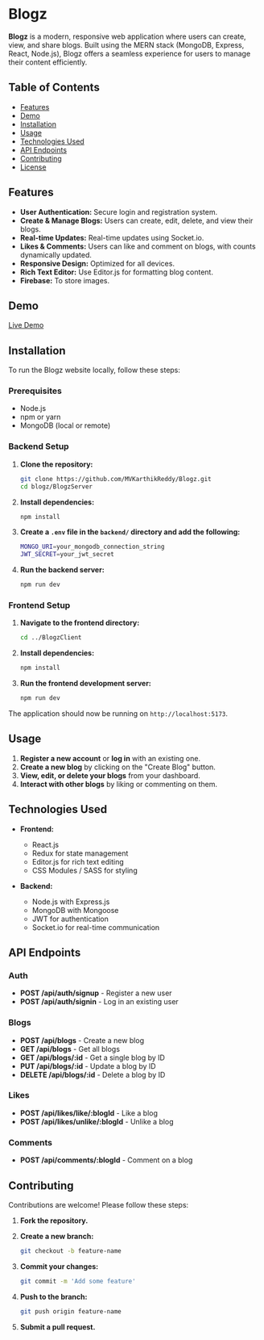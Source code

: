 
# Blogz

**Blogz** is a modern, responsive web application where users can create, view, and share blogs. Built using the MERN stack (MongoDB, Express, React, Node.js), Blogz offers a seamless experience for users to manage their content efficiently.

## Table of Contents

- [Features](#features)
- [Demo](#demo)
- [Installation](#installation)
- [Usage](#usage)
- [Technologies Used](#technologies-used)
- [API Endpoints](#api-endpoints)
- [Contributing](#contributing)
- [License](#license)

## Features

- **User Authentication:** Secure login and registration system.
- **Create & Manage Blogs:** Users can create, edit, delete, and view their blogs.
- **Real-time Updates:** Real-time updates using Socket.io.
- **Likes & Comments:** Users can like and comment on blogs, with counts dynamically updated.
- **Responsive Design:** Optimized for all devices.
- **Rich Text Editor:** Use Editor.js for formatting blog content.
- **Firebase:** To store images.

## Demo

[Live Demo](https://blogz-1.vercel.app) 

## Installation

To run the Blogz website locally, follow these steps:

### Prerequisites

- Node.js
- npm or yarn
- MongoDB (local or remote)

### Backend Setup

1. **Clone the repository:**

   ```bash
   git clone https://github.com/MVKarthikReddy/Blogz.git
   cd blogz/BlogzServer
   ```

2. **Install dependencies:**

   ```bash
   npm install
   ```

3. **Create a `.env` file in the `backend/` directory and add the following:**

   ```bash
   MONGO_URI=your_mongodb_connection_string
   JWT_SECRET=your_jwt_secret
   ```

4. **Run the backend server:**

   ```bash
   npm run dev
   ```

### Frontend Setup

1. **Navigate to the frontend directory:**

   ```bash
   cd ../BlogzClient
   ```

2. **Install dependencies:**

   ```bash
   npm install
   ```

3. **Run the frontend development server:**

   ```bash
   npm run dev
   ```

The application should now be running on `http://localhost:5173`.

## Usage

1. **Register a new account** or **log in** with an existing one.
2. **Create a new blog** by clicking on the "Create Blog" button.
3. **View, edit, or delete your blogs** from your dashboard.
4. **Interact with other blogs** by liking or commenting on them.

## Technologies Used

- **Frontend:**
  - React.js
  - Redux for state management
  - Editor.js for rich text editing
  - CSS Modules / SASS for styling

- **Backend:**
  - Node.js with Express.js
  - MongoDB with Mongoose
  - JWT for authentication
  - Socket.io for real-time communication

## API Endpoints

### Auth

- **POST /api/auth/signup** - Register a new user
- **POST /api/auth/signin** - Log in an existing user

### Blogs

- **POST /api/blogs** - Create a new blog
- **GET /api/blogs** - Get all blogs
- **GET /api/blogs/:id** - Get a single blog by ID
- **PUT /api/blogs/:id** - Update a blog by ID
- **DELETE /api/blogs/:id** - Delete a blog by ID

### Likes

- **POST /api/likes/like/:blogId** - Like a blog
- **POST /api/likes/unlike/:blogId** - Unlike a blog

### Comments

- **POST /api/comments/:blogId** - Comment on a blog

## Contributing

Contributions are welcome! Please follow these steps:

1. **Fork the repository.**
2. **Create a new branch:**

   ```bash
   git checkout -b feature-name
   ```

3. **Commit your changes:**

   ```bash
   git commit -m 'Add some feature'
   ```

4. **Push to the branch:**

   ```bash
   git push origin feature-name
   ```

5. **Submit a pull request.**
